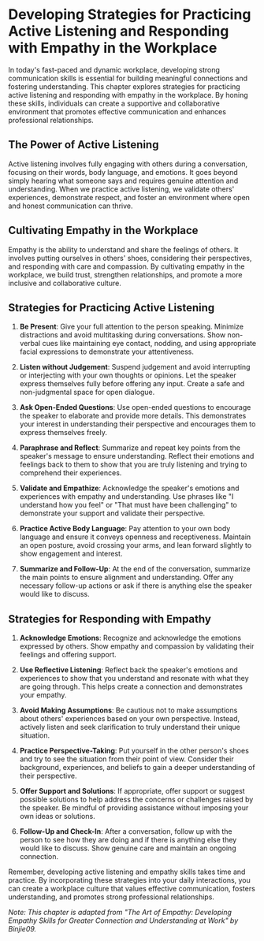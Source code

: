 Developing Strategies for Practicing Active Listening and Responding with Empathy in the Workplace
=============================================================================================================

In today's fast-paced and dynamic workplace, developing strong communication skills is essential for building meaningful connections and fostering understanding. This chapter explores strategies for practicing active listening and responding with empathy in the workplace. By honing these skills, individuals can create a supportive and collaborative environment that promotes effective communication and enhances professional relationships.

The Power of Active Listening
-----------------------------

Active listening involves fully engaging with others during a conversation, focusing on their words, body language, and emotions. It goes beyond simply hearing what someone says and requires genuine attention and understanding. When we practice active listening, we validate others' experiences, demonstrate respect, and foster an environment where open and honest communication can thrive.

Cultivating Empathy in the Workplace
------------------------------------

Empathy is the ability to understand and share the feelings of others. It involves putting ourselves in others' shoes, considering their perspectives, and responding with care and compassion. By cultivating empathy in the workplace, we build trust, strengthen relationships, and promote a more inclusive and collaborative culture.

Strategies for Practicing Active Listening
------------------------------------------

1. **Be Present**: Give your full attention to the person speaking. Minimize distractions and avoid multitasking during conversations. Show non-verbal cues like maintaining eye contact, nodding, and using appropriate facial expressions to demonstrate your attentiveness.

2. **Listen without Judgement**: Suspend judgement and avoid interrupting or interjecting with your own thoughts or opinions. Let the speaker express themselves fully before offering any input. Create a safe and non-judgmental space for open dialogue.

3. **Ask Open-Ended Questions**: Use open-ended questions to encourage the speaker to elaborate and provide more details. This demonstrates your interest in understanding their perspective and encourages them to express themselves freely.

4. **Paraphrase and Reflect**: Summarize and repeat key points from the speaker's message to ensure understanding. Reflect their emotions and feelings back to them to show that you are truly listening and trying to comprehend their experiences.

5. **Validate and Empathize**: Acknowledge the speaker's emotions and experiences with empathy and understanding. Use phrases like "I understand how you feel" or "That must have been challenging" to demonstrate your support and validate their perspective.

6. **Practice Active Body Language**: Pay attention to your own body language and ensure it conveys openness and receptiveness. Maintain an open posture, avoid crossing your arms, and lean forward slightly to show engagement and interest.

7. **Summarize and Follow-Up**: At the end of the conversation, summarize the main points to ensure alignment and understanding. Offer any necessary follow-up actions or ask if there is anything else the speaker would like to discuss.

Strategies for Responding with Empathy
--------------------------------------

1. **Acknowledge Emotions**: Recognize and acknowledge the emotions expressed by others. Show empathy and compassion by validating their feelings and offering support.

2. **Use Reflective Listening**: Reflect back the speaker's emotions and experiences to show that you understand and resonate with what they are going through. This helps create a connection and demonstrates your empathy.

3. **Avoid Making Assumptions**: Be cautious not to make assumptions about others' experiences based on your own perspective. Instead, actively listen and seek clarification to truly understand their unique situation.

4. **Practice Perspective-Taking**: Put yourself in the other person's shoes and try to see the situation from their point of view. Consider their background, experiences, and beliefs to gain a deeper understanding of their perspective.

5. **Offer Support and Solutions**: If appropriate, offer support or suggest possible solutions to help address the concerns or challenges raised by the speaker. Be mindful of providing assistance without imposing your own ideas or solutions.

6. **Follow-Up and Check-In**: After a conversation, follow up with the person to see how they are doing and if there is anything else they would like to discuss. Show genuine care and maintain an ongoing connection.

Remember, developing active listening and empathy skills takes time and practice. By incorporating these strategies into your daily interactions, you can create a workplace culture that values effective communication, fosters understanding, and promotes strong professional relationships.

*Note: This chapter is adapted from "The Art of Empathy: Developing Empathy Skills for Greater Connection and Understanding at Work" by Binjie09.*
